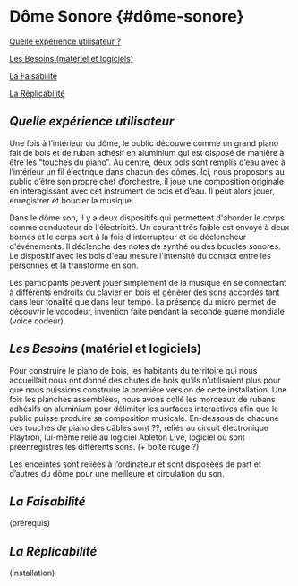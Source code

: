 # **Dôme Sonore**  {#dôme-sonore}

[Quelle expérience utilisateur ?](#quelle-expérience-utilisateur-?)

[Les Besoins (matériel et logiciels)](#les-besoins-\(matériel-et-logiciels\))

[La Faisabilité](#la-faisabilité)

[La Réplicabilité](#la-réplicabilité)

## ***Quelle expérience utilisateur***

Une fois à l’intérieur du dôme, le public découvre comme un grand piano fait de bois et de ruban adhésif en aluminium qui est disposé de manière à être les “touches du piano”. Au centre, deux bols sont remplis d’eau avec à l’intérieur un fil électrique dans chacun des dômes. Ici, nous proposons au public d’être son propre chef d’orchestre, il  joue une composition originale en interagissant avec cet instrument de bois et d’eau. Il peut alors jouer, enregistrer et boucler la musique.

Dans le dôme son, il y a deux dispositifs qui permettent d'aborder le corps comme conducteur de l'électricité. Un courant très faible est envoyé à deux bornes et le corps sert à la fois d'interrupteur et de déclencheur d'événements. Il déclenche des notes de synthé ou des boucles sonores. Le dispositif avec les bols d'eau mesure l'intensité du contact entre les personnes et la transforme en son.

Les participants peuvent jouer simplement de la musique en se connectant à différents endroits du clavier en bois et générer des sons accordés tant dans leur tonalité que dans leur tempo. La présence du micro permet de découvrir le vocodeur, invention faite pendant la seconde guerre mondiale (voice codeur).

## ***Les Besoins*** (matériel et logiciels)

Pour construire le piano de bois, les habitants du territoire qui nous accueillait nous ont donné des chutes de bois qu’ils n’utilisaient plus pour que nous puissions construire la première version de cette installation. Une fois les planches assemblées, nous avons collé les morceaux de rubans adhésifs en aluminium pour délimiter les surfaces interactives afin que le public puisse produire sa composition musicale. En-dessous de chacune des touches de piano des câbles sont ??, reliés au circuit électronique Playtron, lui-même relié au logiciel Ableton Live, logiciel où sont préenregistrés les différents sons. (+ boîte rouge ?)

Les enceintes sont reliées à l’ordinateur et sont disposées de part et d’autres du dôme pour une meilleure et circulation du son. 

## ***La Faisabilité***

(prérequis) 

## ***La Réplicabilité***

(installation)   
